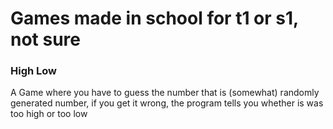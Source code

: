 # Games made in school for t1 or s1, not sure

### High Low

A Game where you have to guess the number that is (somewhat) randomly generated number, if you get it wrong, the program tells you whether is was too high or too low
